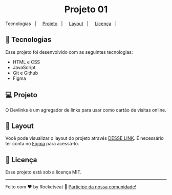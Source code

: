 <h1 align="center"> Projeto 01 </h1>

<p align="center>
<a href="#-tecnologias">Tecnologias</a>&nbsp;&nbsp;&nbsp;| &nbsp;&nbsp;&nbsp;
<a href="#-tecnologias">Projeto</a>&nbsp;&nbsp;&nbsp;| &nbsp;&nbsp;&nbsp;
<a href="#-tecnologias">Layout</a>&nbsp;&nbsp;&nbsp;| &nbsp;&nbsp;&nbsp;
<a href="#-tecnologias">Licença</a>&nbsp;&nbsp;&nbsp;| &nbsp;&nbsp;&nbsp;
</p>

## 🚀 Tecnologias

Esse projeto foi desenvolvido com as seguintes tecnologias:

- HTML e CSS
- JavaScript
- Git e Github
- Figma

## 💻 Projeto

O Devlinks é um agregador de links para usar como cartão de visitas online.

## 🔖 Layout

Você pode visualizar o layout do projeto através [DESSE LINK](https://www.figma.com/file/MF894TdzM99Fg9Ssu4KyMq/NDevLinks-(Copy)?node-id=1&3A113&t=8x94o7ecTaQMC2CS-1/duplicate). É necessário ter conta no [Figma](https://figma.com) para acessá-lo.

## :memo: Licença

Esse projeto está sob a licença MIT.

---

Feito com ♥ by Rocketseat :wave: [Participe da nossa comunidade!](https://discord.gg/rocketseat)





